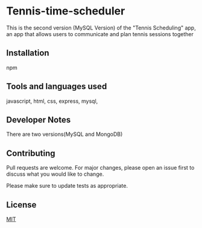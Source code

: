 # Tennis-time-scheduler

This is the second version (MySQL Version) of the "Tennis Scheduling" app, an app that allows users to communicate and plan tennis sessions together

## Installation

npm

## Tools and languages used

javascript,
html,
css,
express,
mysql,

## Developer Notes

There are two versions(MySQL and MongoDB)

## Contributing

Pull requests are welcome. For major changes, please open an issue first to discuss what you would like to change.

Please make sure to update tests as appropriate.

## License

[MIT](https://choosealicense.com/licenses/mit/)